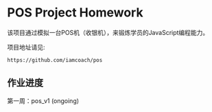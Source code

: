 # POS Project Homework

该项目通过模拟一台POS机（收银机），来锻炼学员的JavaScript编程能力。

项目地址请见:

  ```
  https://github.com/iamcoach/pos
  ```
## 作业进度

第一周：pos_v1 (ongoing)



